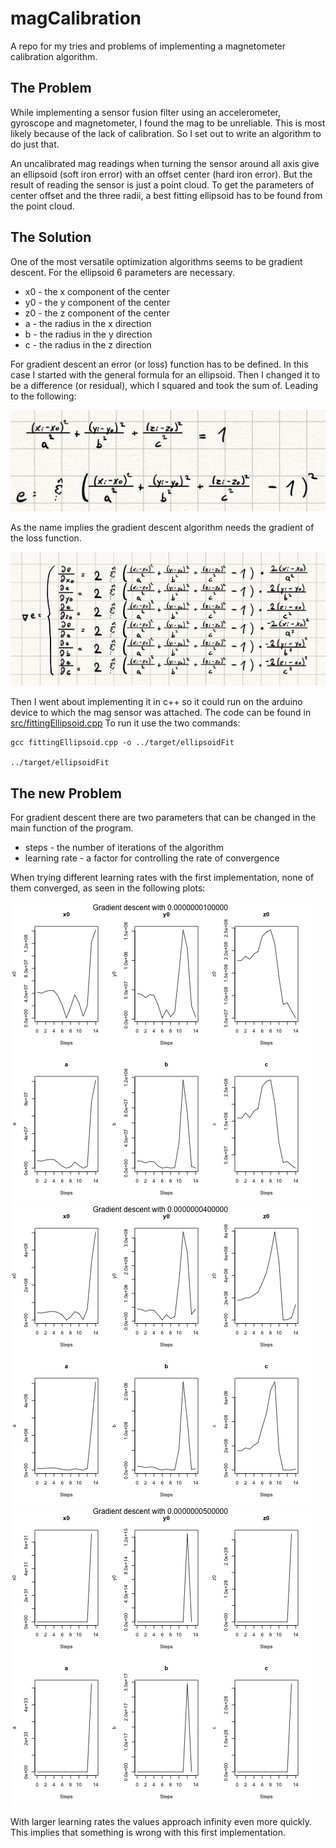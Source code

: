 # magCalibration
A repo for my tries and problems of implementing a magnetometer calibration algorithm.

## The Problem

While implementing a sensor fusion filter using an accelerometer, gyroscope and magnetometer, I found the mag to be unreliable. 
This is most likely because of the lack of calibration. So I set out to write an algorithm to do just that.

An uncalibrated mag readings when turning the sensor around all axis give an ellipsoid (soft iron error) with an offset center (hard iron error). But the result of reading the sensor is just a point cloud. To get the parameters of center offset and the three radii, a best fitting ellipsoid has to be found from the point cloud.

## The Solution

One of the most versatile optimization algorithms seems to be gradient descent.
For the ellipsoid 6 parameters are necessary.
- x0 - the x component of the center
- y0 - the y component of the center
- z0 - the z component of the center
- a - the radius in the x direction
- b - the radius in the y direction
- c - the radius in the z direction

For gradient descent an error (or loss) function has to be defined. In this case I started with the general formula for an ellipsoid. Then I changed it to be a difference (or residual), which I squared and took the sum of. Leading to the following:

![](images/LossFunktionEllipsoid.jpeg)

As the name implies the gradient descent algorithm needs the gradient of the loss function. 

![](images/GradientEllipsoid.jpeg)

Then I went about implementing it in c++ so it could run on the arduino device to which the mag sensor was attached.
The code can be found in [src/fittingEllipsoid.cpp](src/fittingEllipsoid.cpp)
To run it use the two commands:

```
gcc fittingEllipsoid.cpp -o ../target/ellipsoidFit

../target/ellipsoidFit
```

## The new Problem

For gradient descent there are two parameters that can be changed in the main function of the program. 
- steps - the number of iterations of the algorithm
- learning rate - a factor for controlling the rate of convergence

When trying different learning rates with the first implementation, none of them converged, as seen in the following plots:

![](images/ellipsoidPlots/1e-08.png)
![](images/ellipsoidPlots/4e-08.png)
![](images/ellipsoidPlots/5e-08.png)

With larger learning rates the values approach infinity even more quickly.
This implies that something is wrong with this first implementation.